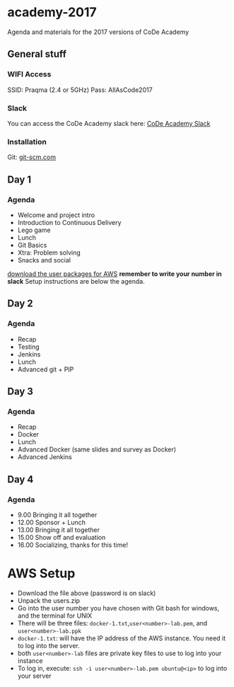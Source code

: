 # academy-2017
Agenda and materials for the 2017 versions of CoDe Academy
## General stuff

### WIFI Access
SSID: Praqma (2.4 or 5GHz)
Pass: AllAsCode2017

### Slack
You can access the CoDe Academy slack here: [CoDe Academy Slack](https://code-academy.slack.com)

### Installation
Git: [git-scm.com](https://git-scm.com/)


## Day 1
### Agenda
* Welcome and project intro
* Introduction to Continuous Delivery
* Lego game
* Lunch
* Git Basics
* Xtra: Problem solving
* Snacks and social

[download the user packages for AWS](https://box.coffeedrop.dk/index.php/s/i10mIlLFd7XDc7V) **remember to write your number in slack**
Setup instructions are below the agenda.

## Day 2
### Agenda
* Recap
* Testing
* Jenkins
* Lunch
* Advanced git + PIP



## Day 3
### Agenda
* Recap
* Docker
* Lunch
* Advanced Docker (same slides and survey as Docker)
* Advanced Jenkins

## Day 4
### Agenda

* 9.00 Bringing it all together
* 12.00 Sponsor + Lunch
* 13.00 Bringing it all together
* 15.00 Show off and evaluation
* 16.00 Socializing, thanks for this time!


# AWS Setup

* Download the file above (password is on slack)
* Unpack the users.zip
* Go into the user number you have chosen with Git bash for windows, and the terminal for UNIX
* There will be three files: `docker-1.txt`,`user<number>-lab.pem`, and `user<number>-lab.ppk`
* `docker-1.txt`: will have the IP address of the AWS instance. You need it to log into the server. 
* both `user<number>-lab` files are private key files to use to log into your instance
* To log in, execute: `ssh -i user<number>-lab.pem ubuntu@<ip>` to log into your server
